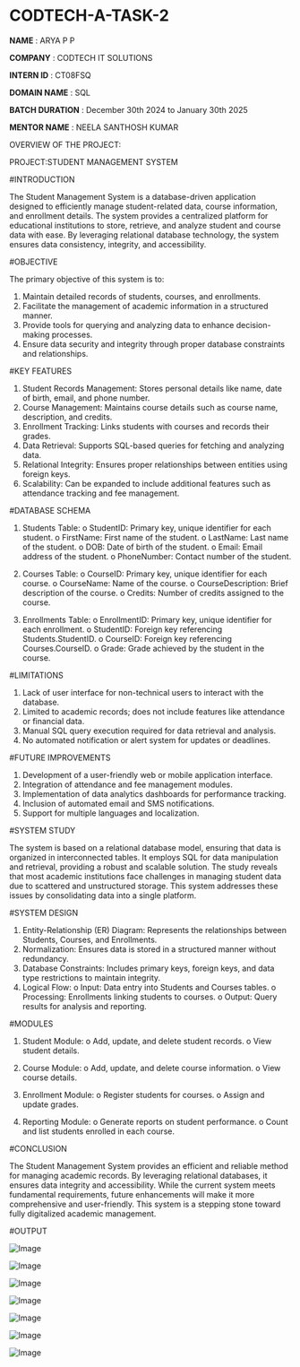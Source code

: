 # CODTECH-A-TASK-2

**NAME** : ARYA P P

**COMPANY** : CODTECH IT SOLUTIONS

**INTERN ID** : CT08FSQ

**DOMAIN NAME** : SQL

**BATCH DURATION** : December 30th 2024 to January 30th 2025

**MENTOR NAME** : NEELA SANTHOSH KUMAR

OVERVIEW OF THE PROJECT:

PROJECT:STUDENT MANAGEMENT SYSTEM

#INTRODUCTION

The Student Management System is a database-driven application designed to efficiently manage student-related data, course information, and enrollment details. The system provides a centralized platform for educational institutions to store, retrieve, and analyze student and course data with ease. By leveraging relational database technology, the system ensures data consistency, integrity, and accessibility.

#OBJECTIVE

The primary objective of this system is to:
1.	Maintain detailed records of students, courses, and enrollments.
2.	Facilitate the management of academic information in a structured manner.
3.	Provide tools for querying and analyzing data to enhance decision-making processes.
4.	Ensure data security and integrity through proper database constraints and relationships.

#KEY FEATURES

1.	Student Records Management: Stores personal details like name, date of birth, email, and phone number.
2.	Course Management: Maintains course details such as course name, description, and credits.
3.	Enrollment Tracking: Links students with courses and records their grades.
4.	Data Retrieval: Supports SQL-based queries for fetching and analyzing data.
5.	Relational Integrity: Ensures proper relationships between entities using foreign keys.
6.	Scalability: Can be expanded to include additional features such as attendance tracking and fee management.

#DATABASE SCHEMA

1.	Students Table:
o	StudentID: Primary key, unique identifier for each student.
o	FirstName: First name of the student.
o	LastName: Last name of the student.
o	DOB: Date of birth of the student.
o	Email: Email address of the student.
o	PhoneNumber: Contact number of the student.

2.	Courses Table:
o	CourseID: Primary key, unique identifier for each course.
o	CourseName: Name of the course.
o	CourseDescription: Brief description of the course.
o	Credits: Number of credits assigned to the course.

3.	Enrollments Table:
o	EnrollmentID: Primary key, unique identifier for each enrollment.
o	StudentID: Foreign key referencing Students.StudentID.
o	CourseID: Foreign key referencing Courses.CourseID.
o	Grade: Grade achieved by the student in the course.

#LIMITATIONS

1.	Lack of user interface for non-technical users to interact with the database.
2.	Limited to academic records; does not include features like attendance or financial data.
3.	Manual SQL query execution required for data retrieval and analysis.
4.	No automated notification or alert system for updates or deadlines.

#FUTURE IMPROVEMENTS

1.	Development of a user-friendly web or mobile application interface.
2.	Integration of attendance and fee management modules.
3.	Implementation of data analytics dashboards for performance tracking.
4.	Inclusion of automated email and SMS notifications.
5.	Support for multiple languages and localization.

#SYSTEM STUDY

The system is based on a relational database model, ensuring that data is organized in interconnected tables. It employs SQL for data manipulation and retrieval, providing a robust and scalable solution. The study reveals that most academic institutions face challenges in managing student data due to scattered and unstructured storage. This system addresses these issues by consolidating data into a single platform.

#SYSTEM DESIGN

1.	Entity-Relationship (ER) Diagram: Represents the relationships between Students, Courses, and Enrollments.
2.	Normalization: Ensures data is stored in a structured manner without redundancy.
3.	Database Constraints: Includes primary keys, foreign keys, and data type restrictions to maintain integrity.
4.	Logical Flow:
o	Input: Data entry into Students and Courses tables.
o	Processing: Enrollments linking students to courses.
o	Output: Query results for analysis and reporting.

#MODULES

1.	Student Module:
o	Add, update, and delete student records.
o	View student details.

2.	Course Module:
o	Add, update, and delete course information.
o	View course details.

3.	Enrollment Module:
o	Register students for courses.
o	Assign and update grades.

4.	Reporting Module:
o	Generate reports on student performance.
o	Count and list students enrolled in each course.

#CONCLUSION

The Student Management System provides an efficient and reliable method for managing academic records. By leveraging relational databases, it ensures data integrity and accessibility. While the current system meets fundamental requirements, future enhancements will make it more comprehensive and user-friendly. This system is a stepping stone toward fully digitalized academic management.

#OUTPUT

![Image](https://github.com/user-attachments/assets/d74e5c4e-d498-4da3-83b0-58ed2fd2ac5b)

![Image](https://github.com/user-attachments/assets/ed2e68f2-bfad-4a3d-b0be-e747022ad88e)

![Image](https://github.com/user-attachments/assets/9f00a50c-3012-4dd1-b4c3-6861c2ffcc0d)

![Image](https://github.com/user-attachments/assets/0688ef56-d6cf-43c3-9b3e-688b76ddb856)

![Image](https://github.com/user-attachments/assets/e0ad0db8-2be2-48e8-93fe-3c54e4dde5bb)

![Image](https://github.com/user-attachments/assets/7dda0d00-1650-4eb5-a7f1-45a43903500a)

![Image](https://github.com/user-attachments/assets/2d1adc56-44ac-42dd-8e0c-f98af17f42cf)



